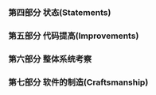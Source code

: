 ### 第四部分 状态(Statements)
	
### 第五部分 代码提高(Improvements)
	
### 第六部分 整体系统考察
	
### 第七部分 软件的制造(Craftsmanship)